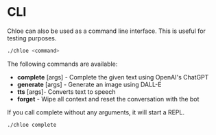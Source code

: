 # CLI

Chloe can also be used as a command line interface. This is useful for testing purposes.

```bash
./chloe <command>
```

The following commands are available:

- **complete** [args] - Complete the given text using OpenAI's ChatGPT
- **generate** [args] - Generate an image using DALL-E
- **tts** [args]- Converts text to speech
- **forget** - Wipe all context and reset the conversation with the bot

If you call complete without any arguments, it will start a REPL.

```bash
./chloe complete
```